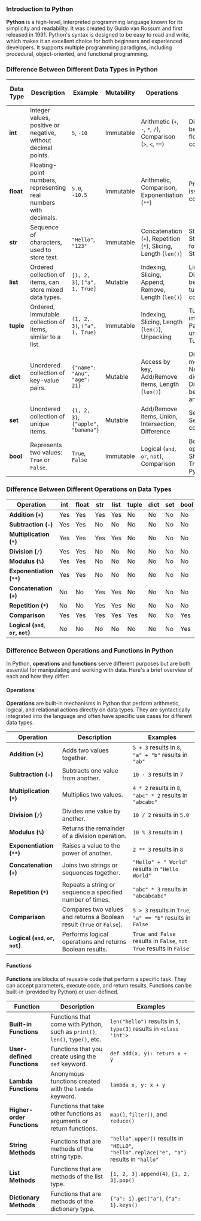### Introduction to Python

**Python** is a high-level, interpreted programming language known for its simplicity and readability. It was created by Guido van Rossum and first released in 1991. Python's syntax is designed to be easy to read and write, which makes it an excellent choice for both beginners and experienced developers. It supports multiple programming paradigms, including procedural, object-oriented, and functional programming.

### Difference Between Different Data Types in Python

| **Data Type** | **Description** | **Example** | **Mutability** | **Operations** | **Common Interview Topics** |
|---------------|-----------------|-------------|----------------|----------------|-----------------------------|
| **int**       | Integer values, positive or negative, without decimal points. | `5`, `-10` | Immutable | Arithmetic (`+`, `-`, `*`, `/`), Comparison (`>`, `<`, `==`) | Difference between int and float, Type conversion |
| **float**     | Floating-point numbers, representing real numbers with decimals. | `5.0`, `-10.5` | Immutable | Arithmetic, Comparison, Exponentiation (`**`) | Precision issues, Type conversion |
| **str**       | Sequence of characters, used to store text. | `"Hello"`, `"123"` | Immutable | Concatenation (`+`), Repetition (`*`), Slicing, Length (`len()`) | String methods, String formatting, String slicing |
| **list**      | Ordered collection of items, can store mixed data types. | `[1, 2, 3]`, `["a", 1, True]` | Mutable | Indexing, Slicing, Append, Remove, Length (`len()`) | List operations, Difference between list and tuple, List comprehension |
| **tuple**     | Ordered, immutable collection of items, similar to a list. | `(1, 2, 3)`, `("a", 1, True)` | Immutable | Indexing, Slicing, Length (`len()`), Unpacking | Tuple immutability, Packing and unpacking, Tuple vs list |
| **dict**      | Unordered collection of key-value pairs. | `{"name": "Anu", "age": 21}` | Mutable | Access by key, Add/Remove items, Length (`len()`) | Dictionary methods, Nested dictionaries, Difference between dict and set |
| **set**       | Unordered collection of unique items. | `{1, 2, 3}`, `{"apple", "banana"}` | Mutable | Add/Remove items, Union, Intersection, Difference | Set operations, Set vs list, Set comprehensions |
| **bool**      | Represents two values: `True` or `False`. | `True`, `False` | Immutable | Logical (`and`, `or`, `not`), Comparison | Boolean operations, Short-circuiting, Truthiness in Python |

### Difference Between Different Operations on Data Types

| **Operation**        | **int** | **float** | **str** | **list** | **tuple** | **dict** | **set** | **bool** |
|----------------------|---------|-----------|---------|----------|-----------|----------|---------|----------|
| **Addition (`+`)**    | Yes     | Yes       | Yes     | Yes      | No        | No       | No      | No       |
| **Subtraction (`-`)** | Yes     | Yes       | No      | No       | No        | No       | No      | No       |
| **Multiplication (`*`)** | Yes | Yes     | Yes     | Yes      | No        | No       | No      | No       |
| **Division (`/`)**    | Yes     | Yes       | No      | No       | No        | No       | No      | No       |
| **Modulus (`%`)**     | Yes     | Yes       | No      | No       | No        | No       | No      | No       |
| **Exponentiation (`**`)** | Yes | Yes     | No      | No       | No        | No       | No      | No       |
| **Concatenation (`+`)** | No   | No        | Yes     | Yes      | No        | No       | No      | No       |
| **Repetition (`*`)**  | No      | No        | Yes     | Yes      | No        | No       | No      | No       |
| **Comparison**        | Yes     | Yes       | Yes     | Yes      | Yes       | No       | No      | Yes      |
| **Logical (`and`, `or`, `not`)** | No | No | No | No | No | No | No | Yes |

### Difference Between Operations and Functions in Python

In Python, **operations** and **functions** serve different purposes but are both essential for manipulating and working with data. Here's a brief overview of each and how they differ:

#### **Operations**

**Operations** are built-in mechanisms in Python that perform arithmetic, logical, and relational actions directly on data types. They are syntactically integrated into the language and often have specific use cases for different data types.

| **Operation**        | **Description**                                                    | **Examples**                             |
|----------------------|--------------------------------------------------------------------|------------------------------------------|
| **Addition (`+`)**   | Adds two values together.                                          | `5 + 3` results in `8`, `"a" + "b"` results in `"ab"` |
| **Subtraction (`-`)**| Subtracts one value from another.                                  | `10 - 3` results in `7`                  |
| **Multiplication (`*`)**| Multiplies two values.                                           | `4 * 2` results in `8`, `"abc" * 2` results in `"abcabc"` |
| **Division (`/`)**   | Divides one value by another.                                      | `10 / 2` results in `5.0`                |
| **Modulus (`%`)**    | Returns the remainder of a division operation.                     | `10 % 3` results in `1`                  |
| **Exponentiation (`**`)** | Raises a value to the power of another.                          | `2 ** 3` results in `8`                  |
| **Concatenation (`+`)** | Joins two strings or sequences together.                          | `"Hello" + " World"` results in `"Hello World"` |
| **Repetition (`*`)** | Repeats a string or sequence a specified number of times.          | `"abc" * 3` results in `"abcabcabc"`    |
| **Comparison**       | Compares two values and returns a Boolean result (`True` or `False`). | `5 > 3` results in `True`, `"a" == "b"` results in `False` |
| **Logical (`and`, `or`, `not`)** | Performs logical operations and returns Boolean results. | `True and False` results in `False`, `not True` results in `False` |

#### **Functions**

**Functions** are blocks of reusable code that perform a specific task. They can accept parameters, execute code, and return results. Functions can be built-in (provided by Python) or user-defined.

| **Function**        | **Description**                                                     | **Examples**                                |
|---------------------|---------------------------------------------------------------------|---------------------------------------------|
| **Built-in Functions** | Functions that come with Python, such as `print()`, `len()`, `type()`, etc. | `len("hello")` results in `5`, `type(3)` results in `<class 'int'>` |
| **User-defined Functions** | Functions that you create using the `def` keyword.                   | `def add(x, y): return x + y`              |
| **Lambda Functions** | Anonymous functions created with the `lambda` keyword.               | `lambda x, y: x + y`                       |
| **Higher-order Functions** | Functions that take other functions as arguments or return functions. | `map()`, `filter()`, and `reduce()`        |
| **String Methods**  | Functions that are methods of the string type.                        | `"hello".upper()` results in `"HELLO"`, `"hello".replace("e", "a")` results in `"hallo"` |
| **List Methods**    | Functions that are methods of the list type.                         | `[1, 2, 3].append(4)`, `[1, 2, 3].pop()`  |
| **Dictionary Methods** | Functions that are methods of the dictionary type.                  | `{"a": 1}.get("a")`, `{"a": 1}.keys()`    |


